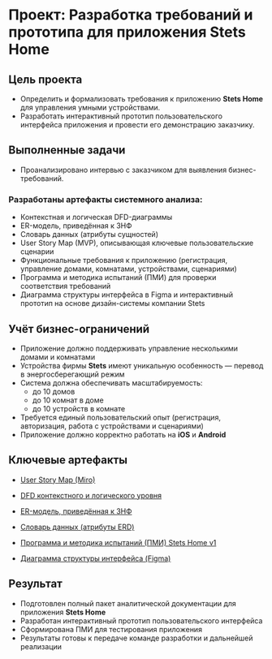 # Проект: Разработка требований и прототипа для приложения **Stets Home**

## Цель проекта
- Определить и формализовать требования к приложению **Stets Home** для управления умными устройствами.  
- Разработать интерактивный прототип пользовательского интерфейса приложения и провести его демонстрацию заказчику.

## Выполненные задачи
- Проанализировано интервью с заказчиком для выявления бизнес-требований.  

### Разработаны артефакты системного анализа:
- Контекстная и логическая DFD-диаграммы  
- ER-модель, приведённая к 3НФ  
- Словарь данных (атрибуты сущностей)  
- User Story Map (MVP), описывающая ключевые пользовательские сценарии  
- Функциональные требования к приложению (регистрация, управление домами, комнатами, устройствами, сценариями)  
- Программа и методика испытаний (ПМИ) для проверки соответствия требований  
- Диаграмма структуры интерфейса в Figma и интерактивный прототип на основе дизайн-системы компании Stets  

## Учёт бизнес-ограничений
- Приложение должно поддерживать управление несколькими домами и комнатами  
- Устройства фирмы **Stets** имеют уникальную особенность — перевод в энергосберегающий режим  
- Система должна обеспечивать масштабируемость:  
  - до 10 домов  
  - до 10 комнат в доме  
  - до 10 устройств в комнате  
- Требуется единый пользовательский опыт (регистрация, авторизация, работа с устройствами и сценариями)  
- Приложение должно корректно работать на **iOS** и **Android**

## Ключевые артефакты
- [User Story Map (Miro)](https://miro.com/app/board/uXjVJZnYh7g=/?share_link_id=547217050871)  
- [DFD контекстного и логического уровня](stats-home/DFD&ERD%20(Stets%20Home%20v1).drawio)  
- [ER-модель, приведённая к 3НФ](stats-home/DFD&ERD%20(Stets%20Home%20v1).drawio)  
- [Словарь данных (атрибуты ERD)](stats-home/словарь%20данных%20атрибутов%20ERD%20(Stets%20Home%20v1).docx.pdf)  
- [Программа и методика испытаний (ПМИ) Stets Home v1](stats-home/ПМИ%20Stets%20Home%20v1.docx.pdf)  

- [Диаграмма структуры интерфейса (Figma)](https://www.figma.com/design/xBsuj9a22ViACQLQ36AshQ/%D0%94%D0%B8%D0%B7%D0%B0%D0%B9%D0%BD-%D1%81%D0%B8%D1%81%D1%82%D0%B5%D0%BC%D0%B0-Stets--Copy-?node-id=4-581&t=yyJjBDkfTeBwTtdR-1)

## Результат
- Подготовлен полный пакет аналитической документации для приложения **Stets Home**  
- Разработан интерактивный прототип пользовательского интерфейса  
- Сформирована ПМИ для тестирования приложения  
- Результаты готовы к передаче команде разработки и дальнейшей реализации
